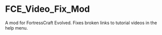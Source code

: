# FCE_Video_Fix_Mod
A mod for FortressCraft Evolved. Fixes broken links to tutorial videos in the help menu.
